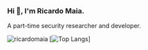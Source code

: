 ### Hi 👋, I'm Ricardo Maia. 
A part-time security researcher and developer.

<p><img align="left" src="https://github-readme-stats.vercel.app/api?username=ricardomaia&show_icons=true&locale=en" alt="ricardomaia" /></p>

[![Top Langs](https://github-readme-stats.vercel.app/api/top-langs/?username=ricardomaia&layout=compact)]

